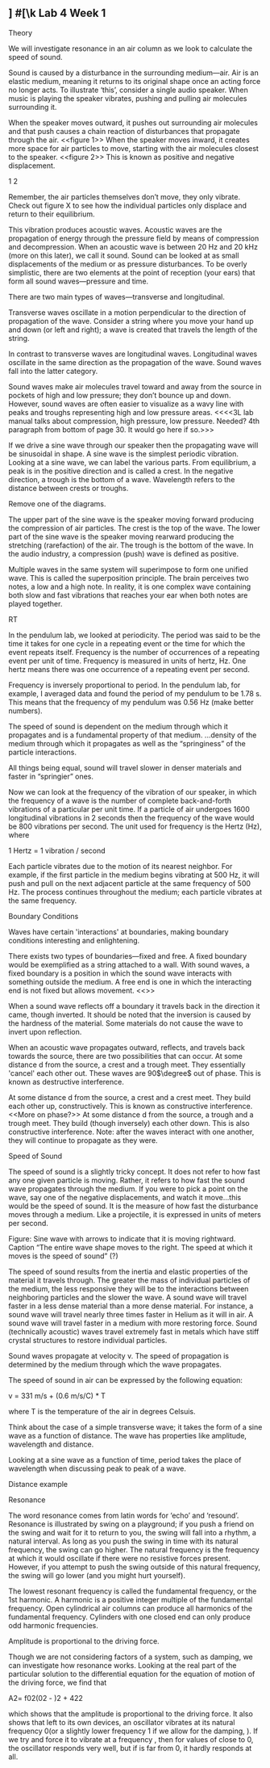 ]
#[\k Lab 4 Week 1
---
Theory


We will investigate resonance in an air column as we look to calculate the speed of sound.

Sound is caused by a disturbance in the surrounding medium—air. Air is an elastic medium, meaning it returns to its original shape once an acting force no longer acts. To illustrate ‘this’, consider a single audio speaker. When music is playing the speaker vibrates, pushing and pulling air molecules surrounding it. 



When the speaker moves outward, it pushes out surrounding air molecules and that push causes a chain reaction of disturbances that propagate through the air. <<figure 1>> When the speaker moves inward, it creates more space for air particles to move, starting with the air molecules closest to the speaker. <<figure 2>> This is known as positive and negative displacement.


                                                          
1                                    2


Remember, the air particles themselves don’t move, they only vibrate. Check out figure X to see how the individual particles only displace and return to their equilibrium.




This vibration produces acoustic waves. Acoustic waves are the propagation of energy through the pressure field by means of compression and decompression. When an acoustic wave is between 20 Hz and 20 kHz (more on this later), we call it sound. Sound can be looked at as small displacements of the medium or as pressure disturbances. To be overly simplistic, there are two elements at the point of reception (your ears) that form all sound waves—pressure and time. 


There are two main types of waves—transverse and longitudinal. 



Transverse waves oscillate in a motion perpendicular to the direction of propagation of the wave. 
Consider a string where you move your hand up and down (or left and right); a wave is created that travels the length of the string. 



In contrast to transverse waves are longitudinal waves. Longitudinal waves oscillate in the same direction as the propagation of the wave. Sound waves fall into the latter category.



Sound waves make air molecules travel toward and away from the source in pockets of high and low pressure; they don’t bounce up and down. However, sound waves are often easier to visualize as a wavy line with peaks and troughs representing high and low pressure areas.
<<<<3L lab manual talks about compression, high pressure, low pressure. Needed? 4th paragraph from bottom of page 30. It would go here if so.>>>

If we drive a sine wave through our speaker then the propagating wave will be sinusoidal in shape. A sine wave is the simplest periodic vibration. Looking at a sine wave, we can label the various parts. From equilibrium, a peak is in the positive direction and is called a crest. In the negative direction, a trough is the bottom of a wave. Wavelength refers to the distance between crests or troughs. 

Remove one of the diagrams.


The upper part of the sine wave is the speaker moving forward producing the compression of air particles. The crest is the top of the wave. The lower part of the sine wave is the speaker moving rearward producing the stretching (rarefaction) of the air. The trough is the bottom of the wave. In the audio industry, a compression (push) wave is defined as positive.

Multiple waves in the same system will superimpose to form one unified wave. This is called the superposition principle. The brain perceives two notes, a low and a high note. In reality, it is one complex wave containing both slow and fast vibrations that reaches your ear when both notes are played together.


RT

In the pendulum lab, we looked at periodicity. The period was said to be the time it takes for one cycle in a repeating event or the time for which the event repeats itself. Frequency is the number of occurrences of a repeating event per unit of time. Frequency is measured in units of hertz, Hz. One hertz means there was one occurrence of a repeating event per second.

Frequency is inversely proportional to period. In the pendulum lab, for example, I averaged data and found the period of my pendulum to be 1.78 s. This means that the frequency of my pendulum was 0.56 Hz (make better numbers).

The speed of sound is dependent on the medium through which it propagates and is a fundamental property of that medium. ...density of the medium through which it propagates as well as the “springiness” of the particle interactions.

All things being equal, sound will travel slower in denser materials and faster in “springier” ones.

Now we can look at the frequency of the vibration of our speaker, in which the frequency of a wave is the number of complete back-and-forth vibrations of a particular per unit time. If a particle of air undergoes 1600 longitudinal vibrations in 2 seconds then the frequency of the wave would be 800 vibrations per second. The unit used for frequency is the Hertz (Hz), where

1 Hertz = 1 vibration / second

Each particle vibrates due to the motion of its nearest neighbor. For example, if the first particle in the medium begins vibrating at 500 Hz, it will push and pull on the next adjacent particle at the same frequency of 500 Hz. The process continues throughout the medium; each particle vibrates at the same frequency.


Boundary Conditions 

Waves have certain 'interactions' at boundaries, making boundary conditions interesting and enlightening.

There exists two types of boundaries—fixed and free. A fixed boundary would be exemplified as a string attached to a wall. With sound waves, a fixed boundary is a position in which the sound wave interacts with something outside the medium. A free end is one in which the interacting end is not fixed but allows movement. <<<MORE>>>

When a sound wave reflects off a boundary it travels back in the direction it came, though inverted. It should be noted that the inversion is caused by the hardness of the material. Some materials do not cause the wave to invert upon reflection.




When an acoustic wave propagates outward, reflects, and travels back towards the source, there are two possibilities that can occur. At some distance d from the source, a crest and a trough meet. They essentially 'cancel' each other out. These waves are 90$\degree$ out of phase. This is known as destructive interference.


At some distance d from the source, a crest and a crest meet. They build each other up, constructively. This is known as constructive interference. <<More on phase?>> At some distance d from the source, a trough and a trough meet. They build (though inversely) each other down. This is also constructive interference. Note: after the waves interact with one another, they will continue to propagate as they were.




Speed of Sound

The speed of sound is a slightly tricky concept. It does not refer to how fast any one given particle is moving. Rather, it refers to how fast the sound wave propagates through the medium. If you were to pick a point on the wave, say one of the negative displacements, and watch it move...this would be the speed of sound. It is the measure of how fast the disturbance moves through a medium. Like a projectile, it is expressed in units of meters per second.


Figure: Sine wave with arrows to indicate that it is moving rightward. Caption “The entire wave shape moves to the right. The speed at which it moves is the speed of sound” (?)

The speed of sound results from the inertia and elastic properties of the material it travels through. The greater the mass of individual particles of the medium, the less responsive they will be to the interactions between neighboring particles and the slower the wave. A sound wave will travel faster in a less dense material than a more dense material. For instance, a sound wave will travel nearly three times faster in Helium as it will in air. A sound wave will travel faster in a medium with more restoring force. Sound (technically acoustic) waves travel extremely fast in metals which have stiff crystal structures to restore individual particles.

Sound waves propagate at velocity v. The speed of propagation is determined by the medium through which the wave propagates.

The speed of sound in air can be expressed by the following equation:

v = 331 m/s + (0.6 m/s/C) * T

where T is the temperature of the air in degrees Celsuis.

Think about the case of a simple transverse wave; it takes the form of a sine wave as a function of distance. The wave has properties like amplitude, wavelength and distance. 

Looking at a sine wave as a function of time, period takes the place of wavelength when discussing peak to peak of a wave.


Distance example


Resonance

The word resonance comes from latin words for ‘echo’ and ‘resound’. Resonance is illustrated by swing on a playground; if you push a friend on the swing and wait for it to return to you, the swing will fall into a rhythm, a natural interval. As long as you push the swing in time with its natural frequency, the swing can go higher. The natural frequency is the frequency at which it would oscillate if there were no resistive forces present. However, if you attempt to push the swing outside of this natural frequency, the swing will go lower (and you might hurt yourself).

The lowest resonant frequency is called the fundamental frequency, or the 1st harmonic. A harmonic is a positive integer multiple of the fundamental frequency. Open cylindrical air columns can produce all harmonics of the fundamental frequency. Cylinders with one closed end can only produce odd harmonic frequencies.

Amplitude is proportional to the driving force. 

Though we are not considering factors of a system, such as damping, we can investigate how resonance works. Looking at the real part of the particular solution to the differential equation for the equation of motion of the driving force, we find that

A2= f02(02 -  )2 + 422


which shows that the amplitude is proportional to the driving force. It also shows that left to its own devices, an oscillator vibrates at its natural frequency 0(or a slightly lower frequency 1 if we allow for the damping, ). If we try and force it to vibrate at a frequency , then for values of  close to 0, the oscillator responds very well, but if  is far from 0, it hardly responds at all. 



